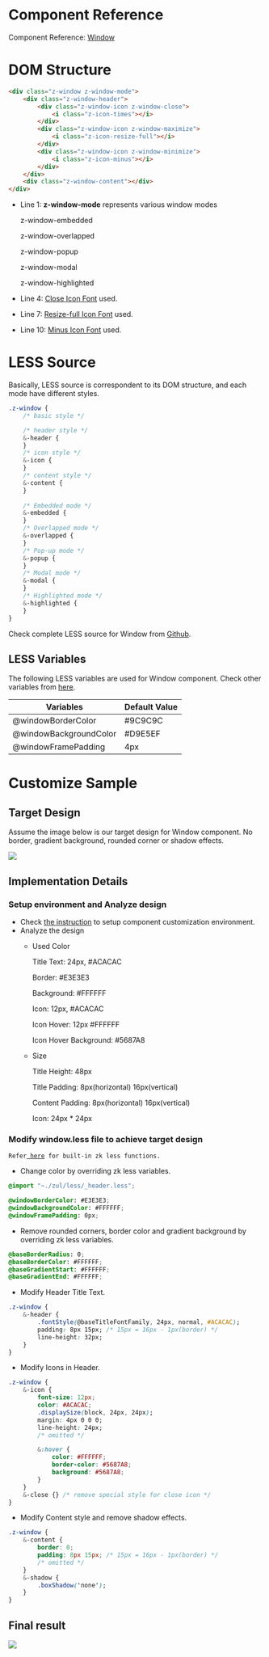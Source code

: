 # Component Reference

Component Reference: [ Window]({{site.baseurl}}/zk_component_ref/window)

# DOM Structure

```html
<div class="z-window z-window-mode">
    <div class="z-window-header">
        <div class="z-window-icon z-window-close">
            <i class="z-icon-times"></i>
        </div>
        <div class="z-window-icon z-window-maximize">
            <i class="z-icon-resize-full"></i>
        </div>
        <div class="z-window-icon z-window-minimize">
            <i class="z-icon-minus"></i>
        </div>
    </div>
    <div class="z-window-content"></div>
</div>
```

- Line 1: **z-window-mode** represents various window modes
    
  z-window-embedded

  z-window-overlapped

  z-window-popup

  z-window-modal

  z-window-highlighted
- Line 4: [Close Icon Font](http://fortawesome.github.io/Font-Awesome/icon/times/) used.
- Line 7: [Resize-full Icon Font](http://fortawesome.github.io/Font-Awesome/icon/resize-full/)
  used.
- Line 10: [Minus Icon Font](http://fortawesome.github.io/Font-Awesome/icon/minus/) used.

# LESS Source

Basically, LESS source is correspondent to its DOM structure, and each
mode have different styles.

```css
.z-window {
    /* basic style */

    /* header style */
    &-header {
    }
    /* icon style */
    &-icon {
    }
    /* content style */
    &-content {
    }
    
    /* Embedded mode */
    &-embedded {
    }
    /* Overlapped mode */
    &-overlapped {
    }
    /* Pop-up mode */
    &-popup {
    }
    /* Modal mode */
    &-modal {
    }
    /* Highlighted mode */
    &-highlighted {
    }
}
```

Check complete LESS source for Window from
[Github](http://github.com/zkoss/zk/blob/master/zul/src/archive/web/js/zul/wnd/less/window.less).

## LESS Variables

The following LESS variables are used for Window component. Check other
variables from [ here](ZK_Style_Customization_Guide/Integrate_with_LESS/How_ZK_works_with_LESS/ZK_LESS_Variables).

| Variables              | Default Value |
|------------------------|---------------|
| @windowBorderColor     | \#9C9C9C      |
| @windowBackgroundColor | \#D9E5EF      |
| @windowFramePadding    | 4px           |

# Customize Sample

## Target Design

Assume the image below is our target design for Window component. No
border, gradient background, rounded corner or shadow effects.

![](images/styleguide-window-design.png)

## Implementation Details

### Setup environment and Analyze design

- Check [ the instruction](ZK_Style_Customization_Guide/Look_and_Feel_customization/Customize_Component)
  to setup component customization environment.
- Analyze the design
  - Used Color
      
    Title Text: 24px, \#ACACAC

    Border: \#E3E3E3

    Background: \#FFFFFF

    Icon: 12px, \#ACACAC

    Icon Hover: 12px \#FFFFFF

    Icon Hover Background: \#5687A8
  - Size
      
    Title Height: 48px

    Title Padding: 8px(horizontal) 16px(vertical)

    Content Padding: 8px(horizontal) 16px(vertical)

    Icon: 24px \* 24px

### Modify window.less file to achieve target design

`Refer`[` here`](ZK_Style_Customization_Guide/Integrate_with_LESS/How_ZK_works_with_LESS/ZK_LESS_Functions)` for built-in zk less functions.`

- Change color by overriding zk less variables.

```css
@import "~./zul/less/_header.less";

@windowBorderColor: #E3E3E3;
@windowBackgroundColor: #FFFFFF;
@windowFramePadding: 0px;
```

- Remove rounded corners, border color and gradient background by
  overriding zk less variables.

```css
@baseBorderRadius: 0;
@baseBorderColor: #FFFFFF;
@baseGradientStart: #FFFFFF;
@baseGradientEnd: #FFFFFF;
```

- Modify Header Title Text.

```css
.z-window {
    &-header {
        .fontStyle(@baseTitleFontFamily, 24px, normal, #ACACAC);
        padding: 8px 15px; /* 15px = 16px - 1px(border) */
        line-height: 32px;
    }
}
```

- Modify Icons in Header.

```css
.z-window {
    &-icon {
        font-size: 12px;
        color: #ACACAC;
        .displaySize(block, 24px, 24px);
        margin: 4px 0 0 0;
        line-height: 24px;
        /* omitted */

        &:hover {
            color: #FFFFFF;
            border-color: #5687A8;
            background: #5687A8;
        }
    }
    &-close {} /* remove special style for close icon */
}
```

- Modify Content style and remove shadow effects.

```css
.z-window {
    &-content {
        border: 0;
        padding: 8px 15px; /* 15px = 16px - 1px(border) */
        /* omitted */
    }
    &-shadow {
        .boxShadow('none');
    }
}
```

## Final result

![](images/styleguide-window.png)


